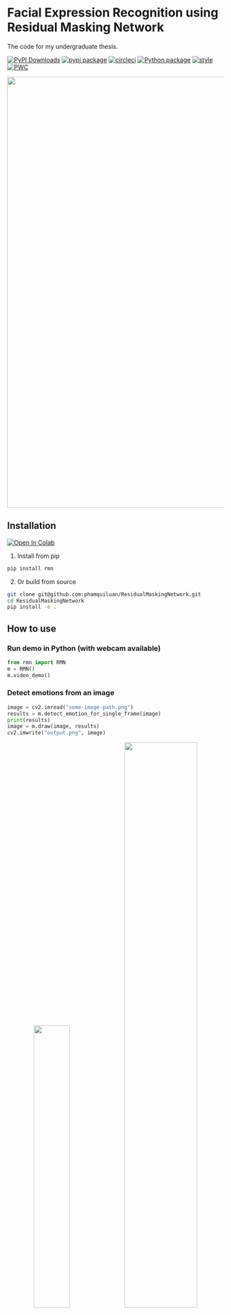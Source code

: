 # Facial Expression Recognition using Residual Masking Network

The code for my undergraduate thesis.

[![PyPI Downloads](https://static.pepy.tech/badge/rmn)](https://pepy.tech/projects/rmn)
[![pypi package](https://img.shields.io/badge/version-v3.1.2-blue)](https://pypi.org/project/rmn)
[![circleci](https://circleci.com/gh/phamquiluan/ResidualMaskingNetwork.svg?style=shield&circle-token=d642bb5917bc9c252f535360fc6beb6a865afc01)](https://app.circleci.com/pipelines/github/phamquiluan/ResidualMaskingNetwork)
[![Python package](https://github.com/phamquiluan/ResidualMaskingNetwork/actions/workflows/python-package.yml/badge.svg)](https://github.com/phamquiluan/ResidualMaskingNetwork/actions/workflows/python-package.yml)
[![style](https://img.shields.io/badge/code%20style-black-000000.svg)](https://github.com/phamquiluan/residualmaskingnetwork)
[![PWC](https://img.shields.io/endpoint.svg?url=https://paperswithcode.com/badge/facial-expression-recognition-using-residual/facial-expression-recognition-on-fer2013)](https://paperswithcode.com/sota/facial-expression-recognition-on-fer2013?p=facial-expression-recognition-using-residual)


<p align="center">
<img width=1000 src= "https://user-images.githubusercontent.com/24642166/284939631-ee2909f0-f084-47bb-8262-2c1728166fba.jpg"/>
</p>

## Installation

[![Open In Colab](https://colab.research.google.com/assets/colab-badge.svg)](https://colab.research.google.com/drive/1ZEbJ6rJuGZ6UzmOFE1XCzSgacTUJiN-H?usp=sharing)

1. Install from pip

```bash
pip install rmn
```

2. Or build from source

```bash
git clone git@github.com:phamquiluan/ResidualMaskingNetwork.git
cd ResidualMaskingNetwork
pip install -e .
```

## How to use
### Run demo in Python (with webcam available)

```python
from rmn import RMN
m = RMN()
m.video_demo()
```

### Detect emotions from an image

```python
image = cv2.imread("some-image-path.png")
results = m.detect_emotion_for_single_frame(image)
print(results)
image = m.draw(image, results)
cv2.imwrite("output.png", image)
```

<p align="center">
<img width="41%" src= "https://user-images.githubusercontent.com/24642166/117097030-d4176480-ad94-11eb-8c65-097a62ede067.png"/>
<img width="58%" src= "https://user-images.githubusercontent.com/24642166/72135777-da244d80-33b9-11ea-90ee-706b25c0a5a9.png"/>
</p>

### Table of Contents

- <a href='#recent_update'>Recent Update</a>
- <a href='#benchmarking_fer2013'>Benchmarking on FER2013</a>
- <a href='#benchmarking_imagenet'>Benchmarking on ImageNet</a>
- <a href='#install'>Installation</a>
- <a href='#datasets'>Download datasets</a>
- <a href='#train_fer'>Training on FER2013</a>
- <a href='#train_imagenet'>Training on ImageNet</a>
- <a href='#eval'>Evaluation results</a>
- <a href='#docs'>Download dissertation and slide</a>

&nbsp;
&nbsp;
&nbsp;
&nbsp;

<p id="recent_update"></p>

## Recent Update

- [07/03/2023] Re-structure, update Readme
- [05/05/2021] Release ver 2, add colab
- [27/02/2021] Add paper
- [14/01/2021] Packaging Project and publish `rmn` on Pypi
- [27/02/2020] Update Tensorboard visualizations and Overleaf source
- [22/02/2020] Test-time augmentation implementation.
- [21/02/2020] Imagenet training code and trained weights released.
- [21/02/2020] Imagenet evaluation results released.
- [10/01/2020] Checking demo stuff and training procedure works on another machine
- [09/01/2020] First time upload

<p id="benchmarking_fer2013"></p>

## Benchmarking on FER2013

We benchmark our code thoroughly on two datasets: FER2013 and VEMO. Below are the results and trained weights:

| Model                                                                                                     | Accuracy |
| --------------------------------------------------------------------------------------------------------- | -------- |
| [VGG19](https://drive.google.com/file/d/196qnnULQpFK5O5Md_YfvsUC2OQRd5LrQ/view?usp=sharing)               | 70.80    |
| [EfficientNet_b2b](https://drive.google.com/file/d/1ZqvGcqYZXXbMKFwSaoHlo6LaKVYptXxx/view?usp=sharing)    | 70.80    |
| [Googlenet](https://drive.google.com/file/d/1FNiNS7qqkd4dPQX9APiFsEyylb-ZHN8f/view?usp=sharing)           | 71.97    |
| [Resnet34](https://drive.google.com/file/d/1GFSWnjA2tvsVel3kz0EyYW_el7Nyu8Gc/view?usp=sharing)            | 72.42    |
| [Inception_v3](https://drive.google.com/file/d/10LpGJEmSTikidqaiv32rcJYQc3Cx_n6-/view?usp=sharing)        | 72.72    |
| [Bam_Resnet50](https://drive.google.com/file/d/1RlVX2eiaQrUUmpng1PCyhK_hJdfJRcoU/view?usp=sharing)        | 73.14    |
| [Densenet121](https://drive.google.com/file/d/1VWZ96Ar_n_OQD4Rk5ThZbixApMQ5eeYW/view?usp=sharing)         | 73.16    |
| [Resnet152](https://drive.google.com/file/d/1A-kUqrP9u3ZCXVBtE6AdUN5afPwQjTHl/view?usp=sharing)           | 73.22    |
| [Cbam_Resnet50](https://drive.google.com/file/d/1_u_B2NcxqCMPdWmPLMYKVzAenwBlwoFi/view?usp=sharing)       | 73.39    |
| [ResMaskingNet](https://drive.google.com/file/d/1dmOycqZACsLh0eyDSR2ssn4g9xh36zMp/view?usp=sharing)       | 74.14    |
| [**ResMaskingNet + 6**](https://drive.google.com/drive/folders/1Nt7y1T99HpmF93peYxMg-i6BUqdzDBve?usp=sharing) | **76.82**    |

Results in VEMO dataset could be found in my thesis or slide (attached below)

<p id="benchmarking_imagenet"></p>

## Benchmarking on ImageNet

We also benchmark our model on ImageNet dataset.

| Model                                                                                        | Top-1 Accuracy | Top-5 Accuracy |
| -------------------------------------------------------------------------------------------- | -------------- | -------------- |
| [Resnet34](https://drive.google.com/open?id=16lErBAk7K3WswKP0wyE9S0dNrr7AF6wd)               | 72.59          | 90.92          |
| [CBAM Resnet34](https://drive.google.com/open?id=16lErBAk7K3WswKP0wyE9S0dNrr7AF6wd)          | 73.77          | 91.72          |
| [**ResidualMaskingNetwork**](https://drive.google.com/open?id=1myjp4_XL8mNJlAbz0TFjYKUc7B0N64eb) | **74.16**          | **91.91**          |

<p id="install"></p>

## Installation

- Install [PyTorch](http://pytorch.org/) by selecting your environment on the website and running the appropriate command.
- Clone this repository and install package [prerequisites](#prerequisites) below.
- Then download the dataset by following the [instructions](#datasets) below.


<p id="datasets"></p>

## Datasets

- [FER2013 Dataset](https://drive.google.com/drive/folders/1Nt7y1T99HpmF93peYxMg-i6BUqdzDBve?usp=sharing) (locate it in `saved/data/fer2013` like `saved/data/fer2013/train.csv`)
- [ImageNet 1K Dataset](http://image-net.org/download-images) (ensure it can be loaded by torchvision.datasets.Imagenet)

<p id="train_fer"></p>

## Training on FER2013

[![Open In Colab](https://colab.research.google.com/assets/colab-badge.svg)](https://colab.research.google.com/drive/1IEQ091jBeJrOKHJe4wNhodH-bUGbLHSE?usp=sharing)

- To train the networks, you need to specify the model name and other hyperparameters in the config file (located at configs/\*) then ensure it is loaded in main file, then run training procedure by simply run main file, for example:

```Shell
python main_fer.py  # Example for fer2013_config.json file
```

- The best checkpoints will chosen at term of best validation accuracy, located at `saved/checkpoints`
- The TensorBoard training logs are located at `saved/logs`, to open it, use `tensorboard --logdir saved/logs/`

<p align="center">
<img width=900 src= "https://user-images.githubusercontent.com/24642166/75408653-fddf2b00-5948-11ea-981f-3d95478d5708.png"/>
</p>

- By default, it will train `alexnet` model, you can switch to another model by edit `configs/fer2013\_config.json` file (to `resnet18` or `cbam\_resnet50` or my network `resmasking\_dropout1`.

<p id="train_imagenet"></p>

## Training on the Imagenet dataset

To perform training resnet34 on 4 V100 GPUs on a single machine:

```Shell
python ./main_imagenet.py -a resnet34 --dist-url 'tcp://127.0.0.1:12345' --dist-backend 'nccl' --multiprocessing-distributed --world-size 1 --rank 0
```

<p id="eval"></p>

## Evaluation

For students, who should take care of the font family of the confusion matrix and would like to write things in LaTeX, below is an example for generating a striking confusion matrix.

(Read [this article](https://matplotlib.org/3.1.1/tutorials/text/usetex.html) for more information, there will be some bugs if you blindly run the code without reading).

```Shell
python cm_cbam.py
```

<p align="center">
<img width=600 src= "https://user-images.githubusercontent.com/24642166/104806916-81c62e00-580d-11eb-8dcd-c5759e5d48ae.png"/>
</p>

## Ensemble method

I used the no-weighted sum average ensemble method to fuse 7 different models together, to reproduce results, you need to do some steps:

1. Download all needed trained weights and locate them on the `./saved/checkpoints/` directory. The link to download can be found in the Benchmarking section.
2. Edit file `gen_results` and run it to generate result offline for **each** model.
3. Run the `gen_ensemble.py` file to generate accuracy for example methods.

<p id="docs"></p>

## Dissertation and Slide

- [Dissertation PDF (in Vietnamese)](https://drive.google.com/drive/folders/1Nt7y1T99HpmF93peYxMg-i6BUqdzDBve?usp=sharing)
- [Dissertation Overleaf Source](https://www.overleaf.com/read/qdyhnzjmbscd)
- [Presentation slide PDF (in English) with full appendix](https://drive.google.com/drive/folders/1Nt7y1T99HpmF93peYxMg-i6BUqdzDBve?usp=sharing)
- [Presentation slide Overleaf Source](https://www.overleaf.com/read/vxdhjvhvgwdn)
- [ICPR Paper](docs/paper.pdf)
- [ICPR Poster Overleaf Source](https://www.overleaf.com/read/jjqwfrsdcdwh#566470)

<p id="author"></p>

## Authors

- [**Luan Pham**](https://github.com/phamquiluan)
- [**Tuan Anh Tran**](https://github.com/phamquiluan)


<p id="references"></p>

## Citation

Pham Luan, The Huynh Vu, and Tuan Anh Tran. "Facial Expression Recognition using Residual Masking Network". In: Proc. ICPR. 2020.
```
@inproceedings{pham2021facial,
  title={Facial expression recognition using residual masking network},
  author={Pham, Luan and Vu, The Huynh and Tran, Tuan Anh},
  booktitle={2020 25th International Conference on Pattern Recognition (ICPR)},
  pages={4513--4519},
  year={2021},
  organization={IEEE}
}
```

## Star History

[![Star History Chart](https://api.star-history.com/svg?repos=phamquiluan/residualmaskingnetwork&type=Date)](https://star-history.com/#phamquiluan/residualmaskingnetwork&Date)
